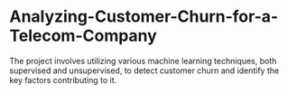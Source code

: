 # Analyzing-Customer-Churn-for-a-Telecom-Company
The project involves utilizing various machine learning techniques, both supervised and unsupervised, to detect customer churn and identify the key factors contributing to it.
